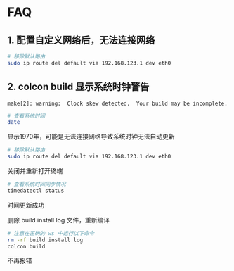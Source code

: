 # FAQ

## 1. 配置自定义网络后，无法连接网络

```sh
# 移除默认路由
sudo ip route del default via 192.168.123.1 dev eth0
```

## 2. colcon build 显示系统时钟警告

```
make[2]: warning:  Clock skew detected.  Your build may be incomplete.
```

```sh
# 查看系统时间
date
```
显示1970年，可能是无法连接网络导致系统时钟无法自动更新

```sh
# 移除默认路由
sudo ip route del default via 192.168.123.1 dev eth0
```

关闭并重新打开终端
```sh
# 查看系统时间同步情况
timedatectl status
```
时间更新成功

删除 build install log 文件，重新编译
```sh
# 注意在正确的 ws 中运行以下命令
rm -rf build install log
colcon build
```
不再报错
